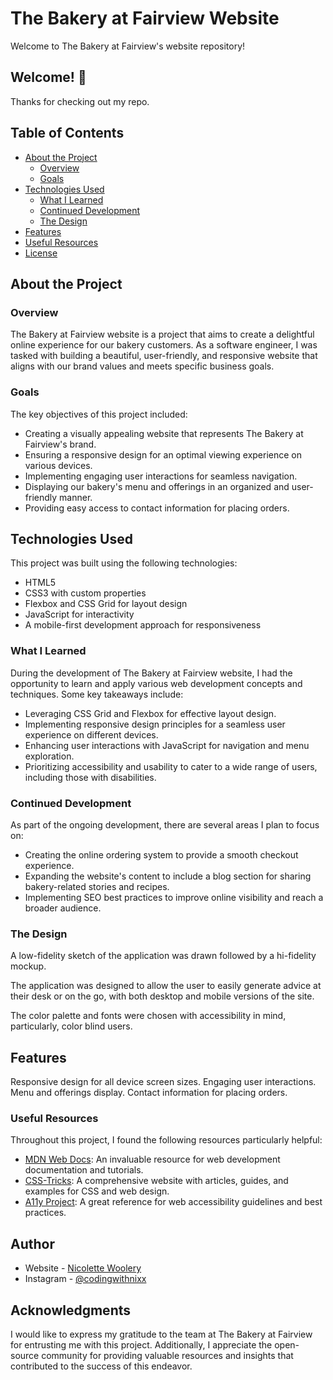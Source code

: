 # The Bakery at Fairview Website

Welcome to The Bakery at Fairview's website repository!

## Welcome! 👋

Thanks for checking out my repo.

## Table of Contents

- [About the Project](#about-the-project)
  - [Overview](#overview)
  - [Goals](#goals)
- [Technologies Used](#technologies-used)
  - [What I Learned](#what-i-learned)
  - [Continued Development](#continued-development)
  - [The Design](#the-design)
- [Features](#features)
- [Useful Resources](#useful-resouces)
- [License](#license)

## About the Project

### Overview

The Bakery at Fairview website is a project that aims to create a delightful online experience for our bakery customers. As a software engineer, I was tasked with building a beautiful, user-friendly, and responsive website that aligns with our brand values and meets specific business goals.

### Goals

The key objectives of this project included:

- Creating a visually appealing website that represents The Bakery at Fairview's brand.
- Ensuring a responsive design for an optimal viewing experience on various devices.
- Implementing engaging user interactions for seamless navigation.
- Displaying our bakery's menu and offerings in an organized and user-friendly manner.
- Providing easy access to contact information for placing orders.

## Technologies Used

This project was built using the following technologies:

- HTML5
- CSS3 with custom properties
- Flexbox and CSS Grid for layout design
- JavaScript for interactivity
- A mobile-first development approach for responsiveness


### What I Learned

During the development of The Bakery at Fairview website, I had the opportunity to learn and apply various web development concepts and techniques. Some key takeaways include:

- Leveraging CSS Grid and Flexbox for effective layout design.
- Implementing responsive design principles for a seamless user experience on different devices.
- Enhancing user interactions with JavaScript for navigation and menu exploration.
- Prioritizing accessibility and usability to cater to a wide range of users, including those with disabilities.


### Continued Development

As part of the ongoing development, there are several areas I plan to focus on:

- Creating the online ordering system to provide a smooth checkout experience.
- Expanding the website's content to include a blog section for sharing bakery-related stories and recipes.
- Implementing SEO best practices to improve online visibility and reach a broader audience.


### The Design

A low-fidelity sketch of the application was drawn followed by a hi-fidelity mockup.

The application was designed to allow the user to easily generate advice at their desk or on the go, with both desktop and mobile versions of the site.

The color palette and fonts were chosen with accessibility in mind, particularly, color blind users.


## Features

Responsive design for all device screen sizes.
Engaging user interactions.
Menu and offerings display.
Contact information for placing orders.

### Useful Resources

Throughout this project, I found the following resources particularly helpful:

- [MDN Web Docs](https://developer.mozilla.org/): An invaluable resource for web development documentation and tutorials.
- [CSS-Tricks](https://css-tricks.com/): A comprehensive website with articles, guides, and examples for CSS and web design.
- [A11y Project](https://a11yproject.com/): A great reference for web accessibility guidelines and best practices.


## Author

- Website - [Nicolette Woolery](https://www.nicolettewoolery.com)
- Instagram - [@codingwithnixx](https://www.instagram.com/nixxintech)

## Acknowledgments

I would like to express my gratitude to the team at The Bakery at Fairview for entrusting me with this project. Additionally, I appreciate the open-source community for providing valuable resources and insights that contributed to the success of this endeavor.
